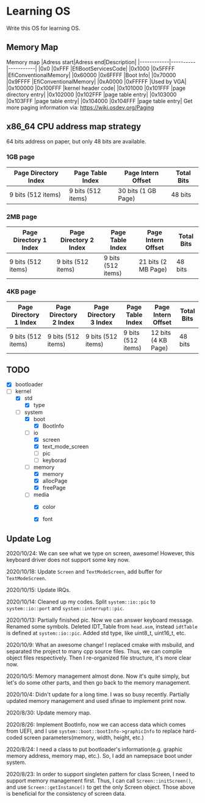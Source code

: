 # Learning OS
Write this OS for learning OS.

## Memory Map
Memory map 
|Adress start|Adress end|Description|
|------------|----------|-----------|
|0x0         |0xFFF     |EfiBootServicesCode|
|0x1000      |0x5FFFF   |EfiConventionalMemory|
|0x60000     |0x6FFFF   |Boot Info|
|0x70000     |0x9FFFF   |EfiConventionalMemory|
|0xA0000     |0xFFFFF   |Used by VGA|
|0x100000    |0x100FFF  |kernel header code|
|0x101000    |0x101FFF  |page directory entry|
|0x102000    |0x102FFF  |page table entry|
|0x103000    |0x103FFF  |page table entry|
|0x104000    |0x104FFF  |page table entry|
Get more paging information via: https://wiki.osdev.org/Paging

## x86_64 CPU address map strategy

64 bits address on paper, but only 48 bits are available.

### 1GB page

| Page Directory Index | Page Table Index   | Page Intern Offset  | Total Bits |
| -------------------- | ------------------ | ------------------- | ---------- |
| 9 bits (512 items)   | 9 bits (512 items) | 30 bits (1 GB Page) | 48 bits    |

### 2MB page

| Page Directory 1 Index | Page Directory 2 Index | Page Table Index   | Page Intern Offset  | Total Bits |
| ---------------------- | ---------------------- | ------------------ | ------------------- | ---------- |
| 9 bits (512 items)     | 9 bits (512 items)     | 9 bits (512 items) | 21 bits (2 MB Page) | 48 bits    |

### 4KB page

| Page Directory 1 Index | Page Directory 2 Index | Page Directory 3 Index | Page Table Index   | Page Intern Offset  | Total Bits |
| ---------------------- | ---------------------- | ---------------------- | ------------------ | ------------------- | ---------- |
| 9 bits (512 items)     | 9 bits (512 items)     | 9 bits (512 items)     | 9 bits (512 items) | 12 bits (4 KB Page) | 48 bits    |

## TODO
- [x] bootloader
- [ ] kernel
  - [x] std
    - [x] type
  - [ ] system 
    - [x] boot
      - [x] BootInfo
    - [ ] io
      - [x] screen
      - [x] text_mode_screen
      - [ ] pic
      - [ ] keyborad
    - [ ] memory
      - [x] memory
      - [x] allocPage
      - [x] freePage
    - [ ] media
      - [x] color
      - [x] font 


## Update Log
2020/10/24:
  We can see what we type on screen, awesome! However, this keyboard driver does not support some key now.  

2020/10/18:
  Update `Screen` and `TextModeScreen`, add buffer for `TextModeScreen`.

2020/10/15:
  Update IRQs.

2020/10/14:
  Cleaned up my codes. Split `system::io::pic` to `system::io::port` and `system::interrupt::pic`.

2020/10/13:
  Partially finished pic. Now we can answer keyboard message. Renamed some symbols. Deleted IDT_Table from `head.asm`, instead `idtTable` is defined at `system::io::pic`. Added std type, like uint8_t, uint16_t, etc.

2020/10/9:
  What an awesome change! I replaced cmake with msbuild, and separated the project to many cpp source files. Thus, we can complie object files respectively. Then I re-organized file structure, it's more clear now.

2020/10/5:
  Memory management almost done. Now it's quite simply, but let's do some other parts, and then go back to the memory management.

2020/10/4:
  Didn't update for a long time. I was so busy recently. Partially updated memory management and used sfinae to implement print now. 

2020/8/30:
  Update memory map.

2020/8/26:
  Implement BootInfo, now we can access data which comes from UEFI, and I use ```system::boot::bootInfo->graphicInfo``` to replace hard-coded screen parameters(memory, width, height, etc.)

2020/8/24:
  I need a class to put bootloader's information(e.g. graphic memory address, memory map, etc.). So, I add an namepsace boot under system.

2020/8/23:
  In order to support singleten pattern for class Screen, I need to support memory management first. Thus, I can call ```Screen::initScreen()```, and use ```Screen::getInstance()``` to get the only Screen object. Those above is beneficial for the consistency of screen data. 